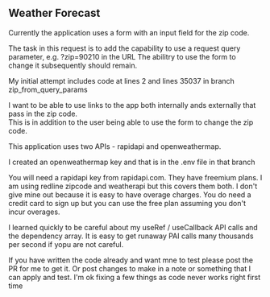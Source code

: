 ##  Weather Forecast

Currently the application uses a form with an input field for the zip code.

The task in this request is to add the capability to use a request query parameter, e.g. ?zip=90210 in the URL
The abilitry to use the form to change it subsequently should remain.

My initial attempt includes code at lines 2 and lines 35037 in branch zip_from_query_params

I want to be able to use links to the app both internally ands externally that pass in the zip code.  
This is in addition to the user being able to use the form to change the zip code.

This application uses two APIs - rapidapi and openweathermap.

I created an openweathermap key and that is in the .env file in that branch

You will need a rapidapi key from rapidapi.com.  They have freemium plans.  I am using redline zipcode and weatherapi but this covers them both.
I don't give mine out because it is easy to have overage charges.  You do need a credit card to sign up but you can use the free plan assuming you don't incur overages.

I learned quickly to be careful about my useRef / useCallback API calls and the dependency array.  It is easy to get runaway PAI calls many thousands per second if yopu are not careful.

If you have written the code already and want mne to test please post the PR for me to get it.
Or post changes to make in a note or something that I can apply and test.
I'm ok fixing a few things as code never works right first time

